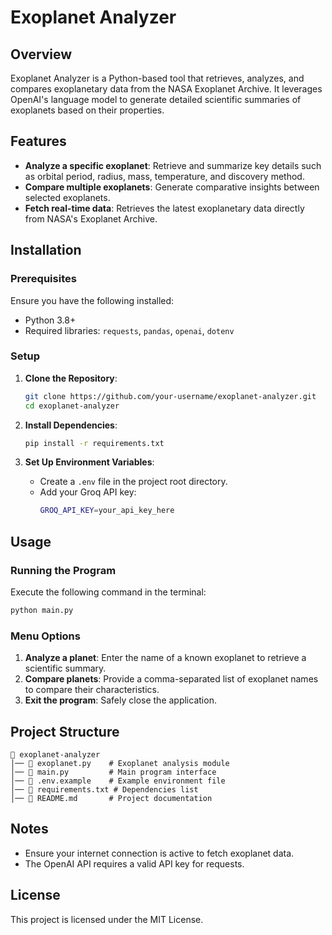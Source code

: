 # Exoplanet Analyzer

## Overview
Exoplanet Analyzer is a Python-based tool that retrieves, analyzes, and compares exoplanetary data from the NASA Exoplanet Archive. It leverages OpenAI's language model to generate detailed scientific summaries of exoplanets based on their properties.

## Features
- **Analyze a specific exoplanet**: Retrieve and summarize key details such as orbital period, radius, mass, temperature, and discovery method.
- **Compare multiple exoplanets**: Generate comparative insights between selected exoplanets.
- **Fetch real-time data**: Retrieves the latest exoplanetary data directly from NASA's Exoplanet Archive.

## Installation
### Prerequisites
Ensure you have the following installed:
- Python 3.8+
- Required libraries: `requests`, `pandas`, `openai`, `dotenv`

### Setup
1. **Clone the Repository**:
   ```sh
   git clone https://github.com/your-username/exoplanet-analyzer.git
   cd exoplanet-analyzer
   ```

2. **Install Dependencies**:
   ```sh
   pip install -r requirements.txt
   ```

3. **Set Up Environment Variables**:
   - Create a `.env` file in the project root directory.
   - Add your Groq API key:
     ```sh
     GROQ_API_KEY=your_api_key_here
     ```

## Usage
### Running the Program
Execute the following command in the terminal:
```sh
python main.py
```

### Menu Options
1. **Analyze a planet**: Enter the name of a known exoplanet to retrieve a scientific summary.
2. **Compare planets**: Provide a comma-separated list of exoplanet names to compare their characteristics.
3. **Exit the program**: Safely close the application.

## Project Structure
```
📂 exoplanet-analyzer
│── 📄 exoplanet.py    # Exoplanet analysis module
│── 📄 main.py         # Main program interface
│── 📄 .env.example    # Example environment file
│── 📄 requirements.txt # Dependencies list
│── 📄 README.md       # Project documentation
```

## Notes
- Ensure your internet connection is active to fetch exoplanet data.
- The OpenAI API requires a valid API key for requests.

## License
This project is licensed under the MIT License.

